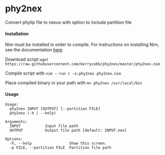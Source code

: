 # phy2nex
Convert phylip file to nexus with option to include partition file

#### Installation
Nim must be installed in order to compile. For instructions on installing Nim, see the documentation [here](https://nim-lang.org/install.html)

Download script `wget https://raw.githubusercontent.com/kerrycobb/phy2nex/master/phy2nex.nim`

Compile script with `nim --run c -o:phy2nex phy2nex.nim`

Place compiled binary in your path with `mv phy2nex /usr/local/bin`


#### Usage
```
Usage:
  phy2nex INPUT [OUTPUT] [--partition FILE]
  phy2nex (-h | --help)

Arguments:
  INPUT           Input file path
  OUTPUT          Output file path [default: INPUT.nex]

Options:
  -h, --help                 Show this screen.
  -p FILE, --partition FILE  Partition file path

```
